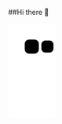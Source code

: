 ##Hi there 👋

![snake animation](https://github.com/melisa-erdem/melisa-erdem/blob/output/github-contribution-grid-snake2.svg)
